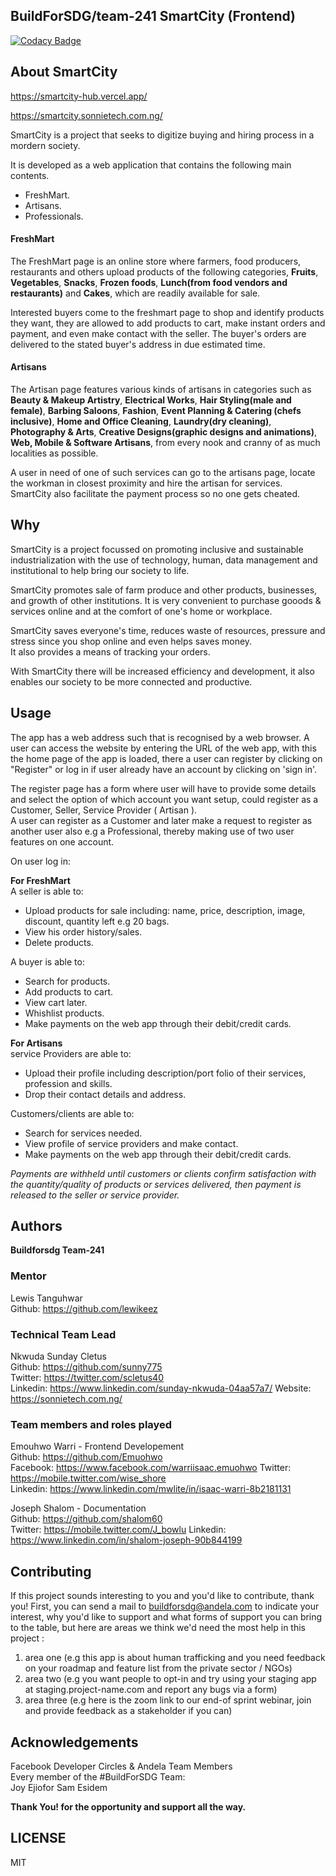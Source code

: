 ﻿## BuildForSDG/team-241 SmartCity (Frontend)

[![Codacy Badge](https://api.codacy.com/project/badge/Grade/13b087a11c924da1bed71c536993fe0b)](https://app.codacy.com/gh/BuildForSDG/smartCity-Frontend?utm_source=github.com&utm_medium=referral&utm_content=BuildForSDG/smartCity-Frontend&utm_campaign=Badge_Grade_Dashboard)

## About SmartCity
<https://smartcity-hub.vercel.app/>

<https://smartcity.sonnietech.com.ng/>

SmartCity is a project that seeks to digitize buying and hiring process in a mordern society. 

It is developed as a web application that contains the following main contents.  
- FreshMart.   
- Artisans.   
- Professionals.

#### FreshMart

The FreshMart page is an online store where farmers, food producers, restaurants and others  upload products of the following categories, **Fruits**, **Vegetables**, **Snacks**, **Frozen foods**, **Lunch(from food vendors and restaurants)** and **Cakes**, which are readily available for sale.

Interested buyers come to the freshmart page to shop and identify products they want, they are allowed to add products to cart, make instant orders and payment, and even make contact with the seller. The buyer's orders are delivered to the stated buyer's address in due estimated  time.

#### Artisans

The Artisan page features various kinds of artisans in categories such as **Beauty & Makeup Artistry**, **Electrical Works**, **Hair Styling(male and female)**, **Barbing Saloons**, **Fashion**, **Event Planning & Catering (chefs inclusive)**, **Home and Office Cleaning**, **Laundry(dry cleaning)**, **Photography & Arts**, **Creative Designs(graphic designs and animations)**, **Web, Mobile & Software Artisans**, from every nook and cranny of as much localities as possible.  

A user in need of one of such services can go to the artisans page, locate the workman in closest proximity  and hire the artisan for services. SmartCity also facilitate the payment process so no one gets cheated.

## Why

SmartCity is a project focussed on promoting inclusive and sustainable industrialization with the use of technology, human, data management and institutional  to help bring our society to life.

SmartCity promotes sale of farm produce and other products, businesses, and growth of other institutions. 
It is very convenient to purchase gooods & services online and at the comfort of one's home or workplace.

SmartCity saves everyone's time, reduces waste of resources, pressure and stress since you shop online and even helps saves money.  
It also provides a means of tracking your orders.

With SmartCity there will be increased efficiency and development, it also enables our society to be more connected and productive. 

## Usage

The app has a web address such that is recognised by a web browser. A user can access the website by entering the URL of the web app, with this the home page of the app is loaded, there a user can register by clicking on "Register" or log in if user already have an account by clicking on 'sign in'.

The register page has a form where user will have to provide some details and select the option of which account you want setup, could register as a Customer, Seller, Service Provider ( Artisan ).  
A user can register as a  Customer and later make a request to register as another user also e.g a Professional, thereby making use of two user features on one account.

On user log in: 

**For FreshMart**   
A seller is able to:   
- Upload products for sale including: name, price, description, image, discount, quantity left e.g 20 bags.   
- View his order history/sales.   
- Delete products.

A buyer is able to:   
- Search for products.
- Add products to cart. 
- View cart later.
- Whishlist products.
- Make payments on the web app through their debit/credit cards.  

**For Artisans**  
service Providers are able to:   
- Upload their profile including description/port folio of their services, profession and skills.   
- Drop their contact details and address.   

Customers/clients are able to: 
- Search for services needed.
- View profile of service providers and make contact. 
- Make payments on the web app through their debit/credit cards.

*Payments are withheld until customers or clients confirm satisfaction with the quantity/quality of products or services delivered, then payment is released to the seller or service provider.*

## Authors

**Buildforsdg Team-241**

 ### Mentor	
Lewis Tanguhwar  
Github: <https://github.com/lewikeez>

 ### Technical Team Lead
Nkwuda Sunday Cletus  
Github: <https://github.com/sunny775>	  
Twitter: <https://twitter.com/scletus40>	  
Linkedin: <https://www.linkedin.com/sunday-nkwuda-04aa57a7/>
Website: <https://sonnietech.com.ng/>

  ### Team members and roles played
	
Emouhwo Warri - Frontend Developement  
Github:  <https://github.com/Emuohwo>	  
Facebook:  <https://www.facebook.com/warriisaac.emuohwo> 
Twitter: <https://mobile.twitter.com/wise_shore>  
Linkedin:  <https://www.linkedin.com/mwlite/in/isaac-warri-8b2181131>

Joseph Shalom - Documentation  
Github: <https://github.com/shalom60>  
Twitter: <https://mobile.twitter.com/J_bowlu>
Linkedin: <https://www.linkedin.com/in/shalom-joseph-90b844199>	

## Contributing
If this project sounds interesting to you and you'd like to contribute, thank you!
First, you can send a mail to buildforsdg@andela.com to indicate your interest, why you'd like to support and what forms of support you can bring to the table, but here are areas we think we'd need the most help in this project :
1.  area one (e.g this app is about human trafficking and you need feedback on your roadmap and feature list from the private sector / NGOs)
2.  area two (e.g you want people to opt-in and try using your staging app at staging.project-name.com and report any bugs via a form)
3.  area three (e.g here is the zoom link to our end-of sprint webinar, join and provide feedback as a stakeholder if you can)

## Acknowledgements

Facebook Developer Circles & Andela Team Members	  
Every member of the #BuildForSDG Team:	  
Joy Ejiofor
Sam Esidem

**Thank You! for the opportunity and support all the way.**


## LICENSE
MIT

